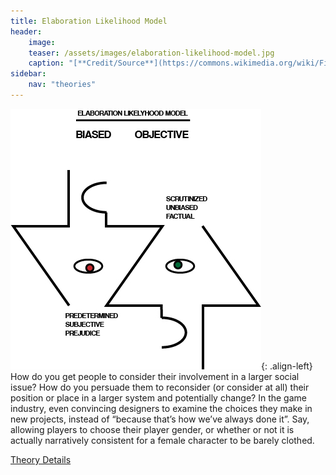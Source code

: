 ```yaml
---
title: Elaboration Likelihood Model
header:
    image:
    teaser: /assets/images/elaboration-likelihood-model.jpg
    caption: "[**Credit/Source**](https://commons.wikimedia.org/wiki/File:Elaboration_Likelihood_Model_Information_Graphic_of_Bias_and_Objective_Thinking.jpg)"
sidebar:
    nav: "theories"
---
```


![elaboration likelihood model](/assets/images/elaboration-likelihood-model.jpg){: .align-left}
How do you get people to consider their involvement in a larger social issue? How do you persuade them to reconsider (or consider at all) their position or place in a larger system and potentially change? In the game industry, even convincing designers to examine the choices they make in new projects, instead of “because that’s how we’ve always done it”. Say, allowing players to choose their player gender, or whether or not it is actually narratively consistent for a female character to be barely clothed.

[Theory Details](https://www.utwente.nl/cw/theorieenoverzicht/Theory%20Clusters/Interpersonal%20Communication%20and%20Relations/Elaboration_Likelihood_Model/)